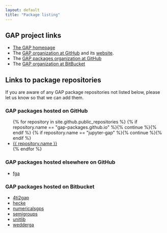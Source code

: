 ```yaml
---
layout: default
title: "Package listing"
---
```

## GAP project links

* [The GAP homepage](http://www.gap-system.org/)
* The [GAP organization at GitHub](https://github.com/gap-system) and its [website](https://gap-system.github.io).
* The [GAP packages organization at GitHub](https://github.com/gap-packages)
* The [GAP organization at BitBucket](https://bitbucket.org/gap-system/)

## Links to package repositories

If you are aware of any GAP package repositories not listed below, please
let us know so that we can add them.

### GAP packages hosted on GitHub

<ul>
{% for repository in site.github.public_repositories %}
{% if repository.name == "gap-packages.github.io" %}{% continue %}{% endif %}
{% if repository.name == "jupyter-gap" %}{% continue %}{% endif %}
<li><a href="{{ repository.html_url }}">{{ repository.name }}</a></li>
{% endfor %}
</ul>

### GAP packages hosted elsewhere on GitHub

* [fga](https://github.com/chsievers/fga)

### GAP packages hosted on Bitbucket

* [4ti2gap](https://bitbucket.org/gap-system/4ti2gap)
* [hecke](https://bitbucket.org/gap-system/hecke)
* [numericalsgps](https://bitbucket.org/gap-system/numericalsgps)
* [semigroups](https://bitbucket.org/james-d-mitchell/semigroups)
* [unitlib](https://bitbucket.org/gap-system/unitlib)
* [wedderga](https://bitbucket.org/gap-system/wedderga)

